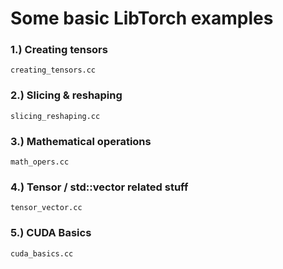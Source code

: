 # Some basic LibTorch examples

### 1.) Creating tensors
`creating_tensors.cc`

### 2.) Slicing & reshaping
`slicing_reshaping.cc`

### 3.) Mathematical operations
`math_opers.cc`

### 4.) Tensor / std::vector related stuff
`tensor_vector.cc`

### 5.) CUDA Basics
`cuda_basics.cc`